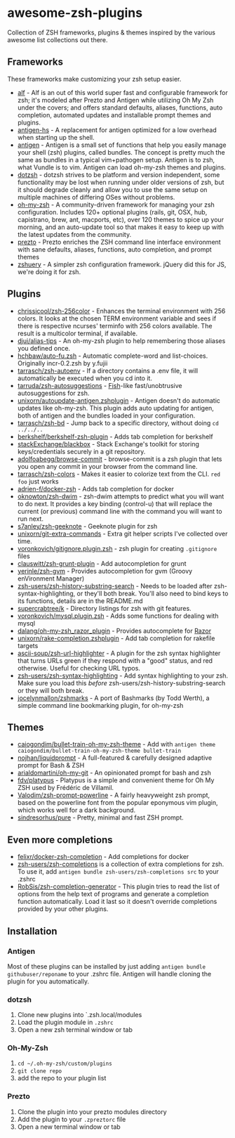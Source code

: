 # awesome-zsh-plugins

Collection of ZSH frameworks, plugins & themes inspired by the various awesome list collections out there.

## Frameworks

These frameworks make customizing your zsh setup easier. 

* [alf](https://github.com/psyrendust/alf) - Alf is an out of this world super fast and configurable framework for zsh; it's modeled after Prezto and Antigen while utilizing Oh My Zsh under the covers; and offers standard defaults, aliases, functions, auto completion, automated updates and installable prompt themes and plugins.
* [antigen-hs](https://github.com/Tarrasch/antigen-hs) - A replacement for antigen optimized for a low overhead when starting up the shell.
* [antigen](https://github.com/zsh-users/antigen) - Antigen is a small set of functions that help you easily manage your shell (zsh) plugins, called bundles. The concept is pretty much the same as bundles in a typical vim+pathogen setup. Antigen is to zsh, what Vundle is to vim. Antigen can load oh-my-zsh themes and plugins.
* [dotzsh](https://github.com/dotphiles/dotzsh) - dotzsh strives to be platform and version independent, some functionality may be lost when running under older versions of zsh, but it should degrade cleanly and allow you to use the same setup on multiple machines of differing OSes without problems.
* [oh-my-zsh](http://ohmyz.sh/) - A community-driven framework for managing your zsh configuration. Includes 120+ optional plugins (rails, git, OSX, hub, capistrano, brew, ant, macports, etc), over 120 themes to spice up your morning, and an auto-update tool so that makes it easy to keep up with the latest updates from the community.
* [prezto](https://github.com/sorin-ionescu/prezto) - Prezto enriches the ZSH command line interface environment with sane defaults, aliases, functions, auto completion, and prompt themes
* [zshuery](https://github.com/myfreeweb/zshuery) - A simpler zsh configuration framework. jQuery did this for JS, we're doing it for zsh. 

## Plugins

* [chrissicool/zsh-256color](https://github.com/chrissicool/zsh-256color) - Enhances the terminal environment with 256 colors. It looks at the chosen TERM environment variable and sees if there is respective ncurses' terminfo with 256 colors available. The result is a multicolor terminal, if available.
* [djui/alias-tips](https://github.com/djui/alias-tips) - An oh-my-zsh plugin to help remembering those aliases you defined once.
* [hchbaw/auto-fu.zsh](https://github.com/hchbaw/auto-fu.zsh) - Automatic complete-word and list-choices. Originally incr-0.2.zsh by y.fujii <y-fujii at mimosa-pudica.net>
* [tarrasch/zsh-autoenv](https://github.com/Tarrasch/zsh-autoenv) - If a directory contains a .env file, it will automatically be executed when you cd into it.
* [tarruda/zsh-autosuggestions](https://github.com/tarruda/zsh-autosuggestions) - [Fish](http://fishshell.com/)-like fast/unobtrusive autosuggestions for zsh.
* [unixorn/autoupdate-antigen.zshplugin](https://github.com/unixorn/autoupdate-antigen.zshplugin) - Antigen doesn't do automatic updates like oh-my-zsh. This plugin adds auto updating for antigen, both of antigen and the bundles loaded in your configuration.
* [tarrasch/zsh-bd](https://github.com/Tarrasch/zsh-bd) - Jump back to a specific directory, without doing `cd ../../..`
* [berkshelf/berkshelf-zsh-plugin](https://github.com/berkshelf/berkshelf-zsh-plugin) - Adds tab completion for berkshelf
* [stackExchange/blackbox](https://github.com/StackExchange/blackbox) - Stack Exchange's toolkit for storing keys/credentials securely in a git repository.
* [adolfoabegg/browse-commit](https://github.com/adolfoabegg/browse-commit) - browse-commit is a zsh plugin that lets you open any commit in your browser from the command line.
* [tarrasch/zsh-colors](https://github.com/Tarrasch/zsh-colors) - Makes it easier to colorize text from the CLI. `red foo` just works
* [adrien-f/docker-zsh](https://github.com/adrien-f/docker-zsh) - Adds tab completion for docker
* [oknowton/zsh-dwim](https://github.com/oknowton/zsh-dwim) - zsh-dwim attempts to predict what you will want to do next. It provides a key binding (control-u) that will replace the current (or previous) command line with the command you will want to run next.
* [s7anley/zsh-geeknote](https://github.com/s7anley/zsh-geeknote) - Geeknote plugin for zsh
* [unixorn/git-extra-commands](https://github.com/unixorn/git-extra-commands) - Extra git helper scripts I've collected over time.
* [voronkovich/gitignore.plugin.zsh](https://github.com/voronkovich/gitignore.plugin.zsh) - zsh plugin for creating `.gitignore` files
* [clauswitt/zsh-grunt-plugin](https://github.com/clauswitt/zsh-grunt-plugin) - Add autocompletion for grunt
* [yerinle/zsh-gvm](https://github.com/yerinle/zsh-gvm) - Provides autocompletion for gvm (Groovy enVironment Manager)
* [zsh-users/zsh-history-substring-search](https://github.com/zsh-users/zsh-history-substring-search) - Needs to be loaded after zsh-syntax-highlighting, or they'll both break. You'll also need to bind keys to its functions, details are in the README.md
* [supercrabtree/k](https://github.com/supercrabtree/k) - Directory listings for zsh with git features.
* [voronkovich/mysql.plugin.zsh](https://github.com/voronkovich/mysql.plugin.zsh) - Adds some functions for dealing with mysql
* [dalang/oh-my-zsh_razor_plugin](https://github.com/dalang/oh-my-zsh_razor_plugin) - Provides autocomplete for [Razor](https://github.com/puppetlabs/Razor)
* [unixorn/rake-completion.zshplugin](https://github.com/unixorn/rake-completion.zshplugin) - Add tab completion for rakefile targets
* [ascii-soup/zsh-url-highlighter](https://github.com/ascii-soup/zsh-url-highlighter) - A plugin for the zsh syntax highlighter that turns URLs green if they respond with a "good" status, and red otherwise. Useful for checking URL typos.
* [zsh-users/zsh-syntax-highlighting](https://github.com/zsh-users/zsh-syntax-highlighting) - Add syntax highlighting to your zsh. Make sure you load this _before_ zsh-users/zsh-history-substring-search or they will both break.
* [jocelynmallon/zshmarks](https://github.com/jocelynmallon/zshmarks) - A port of Bashmarks (by Todd Werth), a simple command line bookmarking plugin, for oh-my-zsh

## Themes

* [caiogondim/bullet-train-oh-my-zsh-theme](https://github.com/caiogondim/bullet-train-oh-my-zsh-theme) - Add with `antigen theme caiogondim/bullet-train-oh-my-zsh-theme bullet-train`
* [nojhan/liquidprompt](https://github.com/nojhan/liquidprompt) - A full-featured & carefully designed adaptive prompt for Bash & ZSH
* [arialdomartini/oh-my-git](https://github.com/arialdomartini/oh-my-git) - An opinionated prompt for bash and zsh
* [fdv/platypus](https://github.com/fdv/platypus) - Platypus is a simple and convenient theme for Oh My ZSH used by Frédéric de Villamil.
* [Valodim/zsh-prompt-powerline](https://github.com/Valodim/zsh-prompt-powerline) - A fairly heavyweight zsh prompt, based on the powerline font from the popular eponymous vim plugin, which works well for a dark background.
* [sindresorhus/pure](https://github.com/sindresorhus/pure) - Pretty, minimal and fast ZSH prompt.

## Even more completions

* [felixr/docker-zsh-completion](https://github.com/felixr/docker-zsh-completion) - Add completions for docker
* [zsh-users/zsh-completions](https://github.com/zsh-users/zsh-completions) is a collection of extra completions for zsh. To use it, add `antigen bundle zsh-users/zsh-completions src` to your .zshrc
* [RobSis/zsh-completion-generator](https://github.com/RobSis/zsh-completion-generator) - This plugin tries to read the list of options from the help text of programs and generate a completion function automatically. Load it last so it doesn't override completions provided by your other plugins.

## Installation

### Antigen

Most of these plugins can be installed by just adding `antigen bundle githubuser/reponame` to your .zshrc file. Antigen will handle cloning the plugin for you automatically.

### dotzsh

1. Clone new plugins into `.zsh.local/modules
2. Load the plugin module in `.zshrc`
3. Open a new zsh terminal window or tab

### Oh-My-Zsh

1. `cd ~/.oh-my-zsh/custom/plugins`
2. `git clone repo`
3. add the repo to your plugin list

### Prezto

1. Clone the plugin into your prezto modules directory
2. Add the plugin to your `.zpreztorc` file
3. Open a new terminal window or tab
